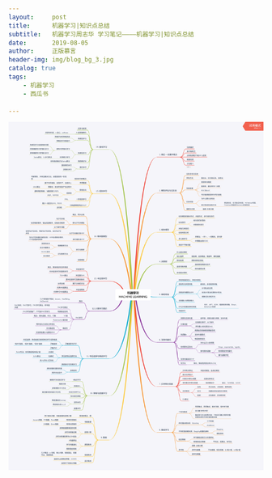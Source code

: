```yaml
---
layout:     post
title:      机器学习|知识点总结
subtitle:   机器学习周志华 学习笔记————机器学习|知识点总结
date:       2019-08-05
author:     正版慕言
header-img: img/blog_bg_3.jpg
catalog: true
tags:
    - 机器学习
    - 西瓜书

---
```

![](\img\西瓜书-机器学习知识点总结.png)
